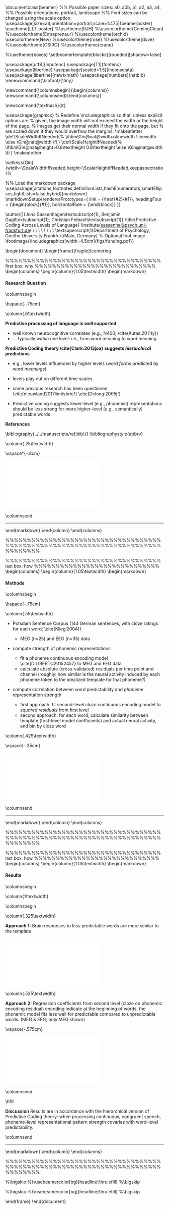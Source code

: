 \documentclass{beamer}
%% Possible paper sizes: a0, a0b, a1, a2, a3, a4.
%% Possible orientations: portrait, landscape
%% Font sizes can be changed using the scale option.
\usepackage[size=a4,orientation=portrait,scale=1.475]{beamerposter}
\usetheme{LLT-poster}
%\usetheme{RJH}
%\usecolortheme{ComingClean}
%\usecolortheme{Entrepreneur}
%\usecolortheme{orchid}
\usecolortheme{New}
%\usecolortheme{rose}
%\usecolortheme{dove}
%\usecolortheme{CSIRO}
%\usecolortheme{crane}

%\usetheme{boxes}
\setbeamertemplate{blocks}[rounded][shadow=false]


\usepackage[utf8]{inputenc}
\usepackage[T1]{fontenc}
\usepackage{libertine}
\usepackage[scaled=1.5]{inconsolata}
\usepackage[libertine]{newtxmath}
\usepackage[numbers]{natbib}
\renewcommand{\bibfont}{\tiny}

\newcommand{\columnsbegin}{\begin{columns}}
\newcommand{\columnsend}{\end{columns}}

\newcommand{\texthash}{\#}

\usepackage{graphicx}
% Redefine \includegraphics so that, unless explicit options are
% given, the image width will not exceed the width or the height of the page.
% Images get their normal width if they fit onto the page, but
% are scaled down if they would overflow the margins.
\makeatletter
\def\ScaleWidthIfNeeded{%
 \ifdim\Gin@nat@width>\linewidth
    \linewidth
  \else
    \Gin@nat@width
  \fi
}
\def\ScaleHeightIfNeeded{%
  \ifdim\Gin@nat@height>0.8\textheight
    0.8\textheight
  \else
    \Gin@nat@width
  \fi
}
\makeatother

\setkeys{Gin}{width=\ScaleWidthIfNeeded,height=\ScaleHeightIfNeeded,keepaspectratio}%

%% Load the markdown package
\usepackage[citations,footnotes,definitionLists,hashEnumerators,smartEllipses,tightLists=false,hybrid]{markdown}
\markdownSetup{rendererPrototypes={
 link = {\href{#2}{#1}},
 headingFour = {\begin{block}{#1}},
 horizontalRule = {\end{block}}
}}

\author[]{Jona Sassenhagen\textsubscript{1}, Benjamin Gagl\textsubscript{1}, Christian Fiebach\textsubscript{1}}
\title{Predictive Coding Across Levels of Language}
\institute{sassenha@psych.uni-frankfurt.de\ \ \ \ \ \ \ \ \ \textsuperscript{1}Department of Psychology, Goethe University Frankfurt/Main, Germany}
% Optional foot image
\footimage{\includegraphics[width=4.5cm]{figs/funding.pdf}}

\begin{document}
\begin{frame}[fragile]\centering

%%%%%%%%%%%%%%%%%%%%%%%%%%%%%%%%%%%% first box: why %%%%%%%%%%%%%%%%%%%%%%%%%%%%
\begin{columns}
\begin{column}{1.05\textwidth}
\begin{markdown}

#### Research Question

\columnsbegin

\hspace{-.75cm}

\column{.6\textwidth}

**Predictive processing of language is well supported**

  - well known neurocognitive correlates (e.g., N400; \cite{Kutas:2011ty})
  - ... typically *within* one level: i.e., from word meaning to word meaning

**Predictive Coding theory \cite{Clark:2013joa} suggests *hierarchical* predictions**

  - e.g., lower levels influenced by higher levels
    (word *forms* predicted by word *meanings*)
  - levels play out on different time scales
  - some previous research has been questioned
    \cite{nieuwland2017limitsbrief}
    \cite{Delong:2005jf}
	  
- Predictive coding suggests lower-level (e.g., phonemic) representations should
  be less strong for more higher-level (e.g., semantically) predictable words

**References**

\bibliography{../../manuscripts/ref.bib}{}
\bibliographystyle{abbrv}


\column{.25\textwidth}

\vspace*{-.8cm}

![pic](figs/theory2.pdf)

\columnsend

----

\end{markdown}
\end{column}
\end{columns}

%%%%%%%%%%%%%%%%%%%%%%%%%%%%%%%%%%%%%%%%%%%%%%%%%%%%%%%%%%%%%%%%%%%%%%%%%%%%%%%%


%%%%%%%%%%%%%%%%%%%%%%%%%%%%%%%%%%%% last box: how %%%%%%%%%%%%%%%%%%%%%%%%%%%%%
\begin{columns}
\begin{column}{1.05\textwidth}
\begin{markdown}

#### Methods

\columnsbegin

\hspace{-.75cm}

\column{.55\textwidth}

- Potsdam Sentence Corpus (144 German sentences, with cloze ratings
  for each word;  \cite{Kliegl2004})
  - MEG (n=25) and EEG (n=35) data

- compute strength of phonemic representations
    - fit a phoneme continuous encoding model \cite{DILIBERTO20152457}
	  to MEG and EEG data
	- calculate absolute (cross-validated) residuals per time point and channel
	  (roughly: how similar is the neural activity induced by each phoneme
	  token to the idealized template for that phoneme?)

- compute correlation between *word* predictability and *phoneme* 
  representation strength
    - first approach: fit second-level *cloze* continuous encoding model to
	  *squared residuals* from first level
	- second approach: for each word, calculate similarity between template
	  (first-level model coefficients) and actual neural activity, and bin
	  by cloze word

\column{.425\textwidth}

\vspace{-.35cm}

![explain](figs/explainmodel.pdf)


\columnsend

----

\end{markdown}
\end{column}
\end{columns}


%%%%%%%%%%%%%%%%%%%%%%%%%%%%%%%%%%%%%%%%%%%%%%%%%%%%%%%%%%%%%%%%%%%%%%%%%%%%%%%%


%%%%%%%%%%%%%%%%%%%%%%%%%%%%%%%%%%%% last box: how %%%%%%%%%%%%%%%%%%%%%%%%%%%%%
\begin{columns}
\begin{column}{1.05\textwidth}
\begin{markdown}

#### Results

\columnsbegin

\column{1\textwidth}

\columnsbegin

\column{.325\textwidth}

**Approach 1:** Brain responses to less predictable words are more similar 
to the template

![](figs/lmplot.pdf)

\column{.525\textwidth}

**Approach 2:** Regression coefficients from second level
(cloze on phonemic encoding residual) encoding indicate at the beginning of
words, the phonemic model fits less well for predictable compared to
unpredictable words. (MEG \& EEG; only MEG shown)

\vspace{-.575cm}

![](figs/examplemeg.pdf)

\columnsend

\hfill

**Discussion** Results are in accordance with the hierarchical version of Predictive Coding
theory: when processing continuous, congruent speech, phoneme-level
representational pattern strength covaries with word-level predictability.

\columnsend

----

\end{markdown}
\end{column}
\end{columns}


%%%%%%%%%%%%%%%%%%%%%%%%%%%%%%%%%%%%%%%%%%%%%%%%%%%%%%%%%%%%%%%%%%%%%%%%%%%%%%%%

%\bigskip
%{\usebeamercolor[bg]{headline}\hrulefill}
%\bigskip


%\bigskip
%{\usebeamercolor[bg]{headline}\hrulefill}
%\bigskip

\end{frame}
\end{document}
